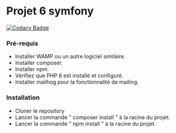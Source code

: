 # Projet 6 symfony

[![Codacy Badge](https://app.codacy.com/project/badge/Grade/6c21e8db2c054a558a5799d6f99bb49b)](https://www.codacy.com/gh/Esaou/projet6symf/dashboard?utm_source=github.com&amp;utm_medium=referral&amp;utm_content=Esaou/projet6symf&amp;utm_campaign=Badge_Grade)

### **Pré-requis**

- Installer WAMP ou un autre logiciel similaire.
- Installer composer.
- Installer npm.
- Vérifiez que PHP 8 est installé et configuré.
- Installer mailhog pour la fonctionnalité de mailing.

### **Installation**

- Cloner le repository
- Lancer la commande " composer install " à la racine du projet.
- Lancer la commande " npm install " à la racine du projet.